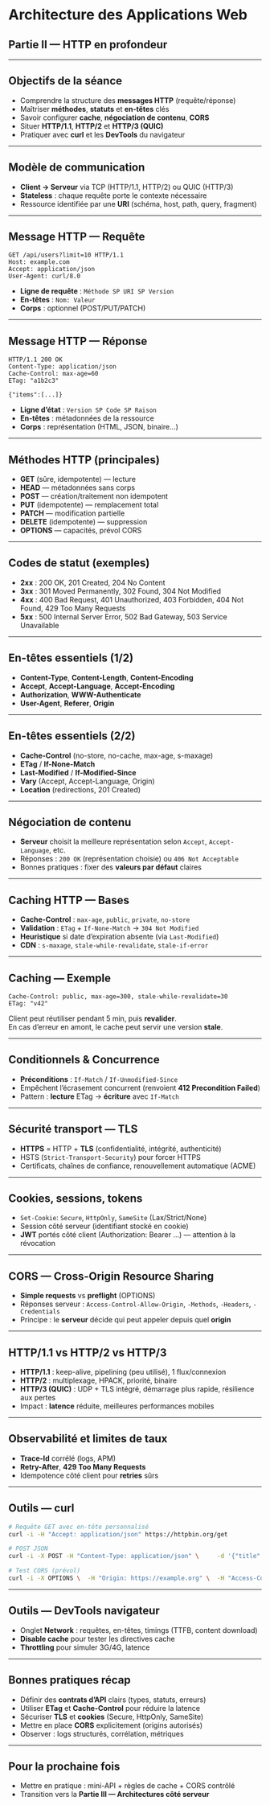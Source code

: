 # Architecture des Applications Web
## Partie II — HTTP en profondeur

---

## Objectifs de la séance
- Comprendre la structure des **messages HTTP** (requête/réponse)
- Maîtriser **méthodes**, **statuts** et **en-têtes** clés
- Savoir configurer **cache**, **négociation de contenu**, **CORS**
- Situer **HTTP/1.1**, **HTTP/2** et **HTTP/3 (QUIC)**
- Pratiquer avec **curl** et les **DevTools** du navigateur

---

## Modèle de communication
- **Client → Serveur** via TCP (HTTP/1.1, HTTP/2) ou QUIC (HTTP/3)
- **Stateless** : chaque requête porte le contexte nécessaire
- Ressource identifiée par une **URI** (schéma, host, path, query, fragment)

---

## Message HTTP — Requête
```
GET /api/users?limit=10 HTTP/1.1
Host: example.com
Accept: application/json
User-Agent: curl/8.0
```

- **Ligne de requête** : `Méthode SP URI SP Version`
- **En-têtes** : `Nom: Valeur`
- **Corps** : optionnel (POST/PUT/PATCH)

---

## Message HTTP — Réponse
```
HTTP/1.1 200 OK
Content-Type: application/json
Cache-Control: max-age=60
ETag: "a1b2c3"

{"items":[...]}
```

- **Ligne d’état** : `Version SP Code SP Raison`
- **En-têtes** : métadonnées de la ressource
- **Corps** : représentation (HTML, JSON, binaire…)

---

## Méthodes HTTP (principales)
- **GET** (sûre, idempotente) — lecture
- **HEAD** — métadonnées sans corps
- **POST** — création/traitement non idempotent
- **PUT** (idempotente) — remplacement total
- **PATCH** — modification partielle
- **DELETE** (idempotente) — suppression
- **OPTIONS** — capacités, prévol CORS

---

## Codes de statut (exemples)
- **2xx** : 200 OK, 201 Created, 204 No Content
- **3xx** : 301 Moved Permanently, 302 Found, 304 Not Modified
- **4xx** : 400 Bad Request, 401 Unauthorized, 403 Forbidden, 404 Not Found, 429 Too Many Requests
- **5xx** : 500 Internal Server Error, 502 Bad Gateway, 503 Service Unavailable

---

## En-têtes essentiels (1/2)
- **Content-Type**, **Content-Length**, **Content-Encoding**
- **Accept**, **Accept-Language**, **Accept-Encoding**
- **Authorization**, **WWW-Authenticate**
- **User-Agent**, **Referer**, **Origin**

---

## En-têtes essentiels (2/2)
- **Cache-Control** (no-store, no-cache, max-age, s-maxage)
- **ETag** / **If-None-Match**
- **Last-Modified** / **If-Modified-Since**
- **Vary** (Accept, Accept-Language, Origin)
- **Location** (redirections, 201 Created)

---

## Négociation de contenu
- **Serveur** choisit la meilleure représentation selon `Accept`, `Accept-Language`, etc.
- Réponses : `200 OK` (représentation choisie) ou `406 Not Acceptable`
- Bonnes pratiques : fixer des **valeurs par défaut** claires

---

## Caching HTTP — Bases
- **Cache-Control** : `max-age`, `public`, `private`, `no-store`
- **Validation** : `ETag` + `If-None-Match` → `304 Not Modified`
- **Heuristique** si date d’expiration absente (via `Last-Modified`)
- **CDN** : `s-maxage`, `stale-while-revalidate`, `stale-if-error`

---

## Caching — Exemple
```
Cache-Control: public, max-age=300, stale-while-revalidate=30
ETag: "v42"
```
Client peut réutiliser pendant 5 min, puis **revalider**.  
En cas d’erreur en amont, le cache peut servir une version **stale**.

---

## Conditionnels & Concurrence
- **Préconditions** : `If-Match` / `If-Unmodified-Since`
- Empêchent l’écrasement concurrent (renvoient **412 Precondition Failed**)
- Pattern : **lecture** ETag → **écriture** avec `If-Match`

---

## Sécurité transport — TLS
- **HTTPS** = HTTP + **TLS** (confidentialité, intégrité, authenticité)
- HSTS (`Strict-Transport-Security`) pour forcer HTTPS
- Certificats, chaînes de confiance, renouvellement automatique (ACME)

---

## Cookies, sessions, tokens
- `Set-Cookie`: `Secure`, `HttpOnly`, `SameSite` (Lax/Strict/None)
- Session côté serveur (identifiant stocké en cookie)
- **JWT** portés côté client (Authorization: Bearer ...) — attention à la révocation

---

## CORS — Cross-Origin Resource Sharing
- **Simple requests** vs **preflight** (OPTIONS)
- Réponses serveur : `Access-Control-Allow-Origin`, `-Methods`, `-Headers`, `-Credentials`
- Principe : le **serveur** décide qui peut appeler depuis quel **origin**

---

## HTTP/1.1 vs HTTP/2 vs HTTP/3
- **HTTP/1.1** : keep-alive, pipelining (peu utilisé), 1 flux/connexion
- **HTTP/2** : multiplexage, HPACK, priorité, binaire
- **HTTP/3 (QUIC)** : UDP + TLS intégré, démarrage plus rapide, résilience aux pertes
- Impact : **latence** réduite, meilleures performances mobiles

---

## Observabilité et limites de taux
- **Trace-Id** corrélé (logs, APM)
- **Retry-After**, **429 Too Many Requests**
- Idempotence côté client pour **retries** sûrs

---

## Outils — curl
```bash
# Requête GET avec en-tête personnalisé
curl -i -H "Accept: application/json" https://httpbin.org/get

# POST JSON
curl -i -X POST -H "Content-Type: application/json" \     -d '{"title":"Hello"}' https://httpbin.org/post

# Test CORS (prévol)
curl -i -X OPTIONS \  -H "Origin: https://example.org" \  -H "Access-Control-Request-Method: POST" \  https://api.example.com/resource
```

---

## Outils — DevTools navigateur
- Onglet **Network** : requêtes, en-têtes, timings (TTFB, content download)
- **Disable cache** pour tester les directives cache
- **Throttling** pour simuler 3G/4G, latence

---

## Bonnes pratiques récap
- Définir des **contrats d’API** clairs (types, statuts, erreurs)
- Utiliser **ETag** et **Cache-Control** pour réduire la latence
- Sécuriser **TLS** et **cookies** (Secure, HttpOnly, SameSite)
- Mettre en place **CORS** explicitement (origins autorisés)
- Observer : logs structurés, corrélation, métriques

---

## Pour la prochaine fois
- Mettre en pratique : mini-API + règles de cache + CORS contrôlé
- Transition vers la **Partie III — Architectures côté serveur**
